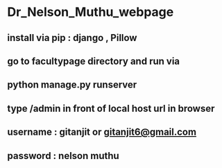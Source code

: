 # Dr_Nelson_Muthu_webpage
## install via pip : django , Pillow
## go to facultypage directory and run via 
## python manage.py runserver
## type /admin in front of local host url in browser
## username : gitanjit    or    gitanjit6@gmail.com
## password : nelson muthu
